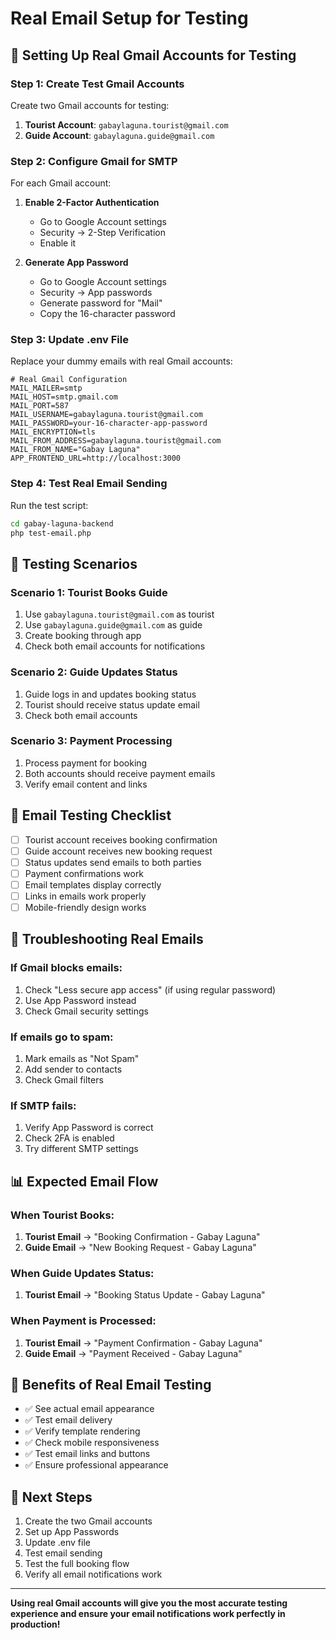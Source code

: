 # Real Email Setup for Testing

## 📧 **Setting Up Real Gmail Accounts for Testing**

### **Step 1: Create Test Gmail Accounts**

Create two Gmail accounts for testing:

1. **Tourist Account**: `gabaylaguna.tourist@gmail.com`
2. **Guide Account**: `gabaylaguna.guide@gmail.com`

### **Step 2: Configure Gmail for SMTP**

For each Gmail account:

1. **Enable 2-Factor Authentication**
   - Go to Google Account settings
   - Security → 2-Step Verification
   - Enable it

2. **Generate App Password**
   - Go to Google Account settings
   - Security → App passwords
   - Generate password for "Mail"
   - Copy the 16-character password

### **Step 3: Update .env File**

Replace your dummy emails with real Gmail accounts:

```env
# Real Gmail Configuration
MAIL_MAILER=smtp
MAIL_HOST=smtp.gmail.com
MAIL_PORT=587
MAIL_USERNAME=gabaylaguna.tourist@gmail.com
MAIL_PASSWORD=your-16-character-app-password
MAIL_ENCRYPTION=tls
MAIL_FROM_ADDRESS=gabaylaguna.tourist@gmail.com
MAIL_FROM_NAME="Gabay Laguna"
APP_FRONTEND_URL=http://localhost:3000
```

### **Step 4: Test Real Email Sending**

Run the test script:
```bash
cd gabay-laguna-backend
php test-email.php
```

## 🧪 **Testing Scenarios**

### **Scenario 1: Tourist Books Guide**
1. Use `gabaylaguna.tourist@gmail.com` as tourist
2. Use `gabaylaguna.guide@gmail.com` as guide
3. Create booking through app
4. Check both email accounts for notifications

### **Scenario 2: Guide Updates Status**
1. Guide logs in and updates booking status
2. Tourist should receive status update email
3. Check both email accounts

### **Scenario 3: Payment Processing**
1. Process payment for booking
2. Both accounts should receive payment emails
3. Verify email content and links

## 📱 **Email Testing Checklist**

- [ ] Tourist account receives booking confirmation
- [ ] Guide account receives new booking request
- [ ] Status updates send emails to both parties
- [ ] Payment confirmations work
- [ ] Email templates display correctly
- [ ] Links in emails work properly
- [ ] Mobile-friendly design works

## 🔧 **Troubleshooting Real Emails**

### **If Gmail blocks emails:**
1. Check "Less secure app access" (if using regular password)
2. Use App Password instead
3. Check Gmail security settings

### **If emails go to spam:**
1. Mark emails as "Not Spam"
2. Add sender to contacts
3. Check Gmail filters

### **If SMTP fails:**
1. Verify App Password is correct
2. Check 2FA is enabled
3. Try different SMTP settings

## 📊 **Expected Email Flow**

### **When Tourist Books:**
1. **Tourist Email** → "Booking Confirmation - Gabay Laguna"
2. **Guide Email** → "New Booking Request - Gabay Laguna"

### **When Guide Updates Status:**
1. **Tourist Email** → "Booking Status Update - Gabay Laguna"

### **When Payment is Processed:**
1. **Tourist Email** → "Payment Confirmation - Gabay Laguna"
2. **Guide Email** → "Payment Received - Gabay Laguna"

## 🎯 **Benefits of Real Email Testing**

- ✅ See actual email appearance
- ✅ Test email delivery
- ✅ Verify template rendering
- ✅ Check mobile responsiveness
- ✅ Test email links and buttons
- ✅ Ensure professional appearance

## 📝 **Next Steps**

1. Create the two Gmail accounts
2. Set up App Passwords
3. Update .env file
4. Test email sending
5. Test the full booking flow
6. Verify all email notifications work

---

**Using real Gmail accounts will give you the most accurate testing experience and ensure your email notifications work perfectly in production!**
